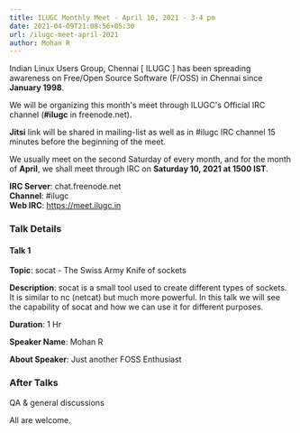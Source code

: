 ```yaml
---
title: ILUGC Monthly Meet - April 10, 2021 - 3-4 pm
date: 2021-04-09T21:08:56+05:30
url: /ilugc-meet-april-2021
author: Mohan R
---
```


Indian Linux Users Group, Chennai [ ILUGC ] has been spreading awareness on
Free/Open Source Software (F/OSS) in Chennai since **January 1998**.

We will be organizing this month's meet through ILUGC's Official IRC
channel (**#ilugc** in freenode.net).

**Jitsi** link will be shared in mailing-list as well as in #ilugc IRC
channel 15 minutes before the beginning of the meet.

We usually meet on the second Saturday of every month, and for the
month of **April**, we shall meet through IRC on **Saturday 10, 2021 at 1500
IST**.

**IRC Server**: chat.freenode.net\
**Channel**: #ilugc\
**Web IRC**: https://meet.ilugc.in

### Talk Details


#### Talk 1

**Topic**: socat - The Swiss Army Knife of sockets

**Description**: socat is a small tool used to create different types of
sockets. It is similar to nc (netcat) but much more powerful. In this
talk we will see the capability of socat and how we can use it for
different purposes.

**Duration**: 1 Hr

**Speaker Name**: Mohan R

**About Speaker**: Just another FOSS Enthusiast


### After Talks

QA & general discussions



All are welcome.

